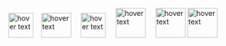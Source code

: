 
 <img src="https://upload.wikimedia.org/wikipedia/commons/thumb/9/9a/Visual_Studio_Code_1.35_icon.svg/2048px-Visual_Studio_Code_1.35_icon.svg.png" width="50" title="hover text"> &nbsp; &nbsp;<img src="https://upload.wikimedia.org/wikipedia/commons/thumb/2/2c/Visual_Studio_Icon_2022.svg/1200px-Visual_Studio_Icon_2022.svg.png" width="60" height="50" title="hover text"> &nbsp; &nbsp; <img src="https://upload.wikimedia.org/wikipedia/commons/thumb/9/99/Unofficial_JavaScript_logo_2.svg/2048px-Unofficial_JavaScript_logo_2.svg.png" width="50" title="hover text" > &nbsp; &nbsp; <img src="https://upload.wikimedia.org/wikipedia/commons/thumb/d/d2/C_Sharp_Logo_2023.svg/800px-C_Sharp_Logo_2023.svg.png" width="60" title="hover text"> &nbsp; &nbsp; <img src="https://upload.wikimedia.org/wikipedia/commons/thumb/d/d9/Node.js_logo.svg/2560px-Node.js_logo.svg.png" width="60" title="hover text"> <img src="https://miro.medium.com/max/512/1*doAg1_fMQKWFoub-6gwUiQ.png" width="60" title="hover text"></p>




<!---
MartoIT/MartoIT is a ✨ special ✨ repository because its `README.md` (this file) appears on your GitHub profile.
You can click the Preview link to take a look at your changes.
--->
